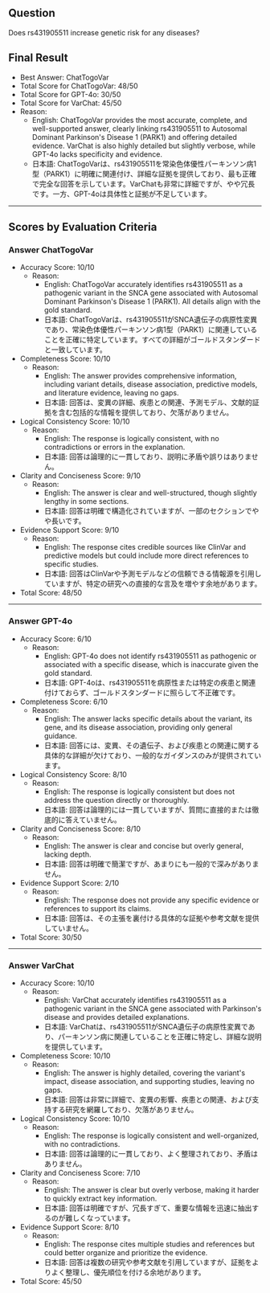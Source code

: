 ## Question

Does rs431905511 increase genetic risk for any diseases?

## Final Result

- Best Answer: ChatTogoVar
- Total Score for ChatTogoVar: 48/50
- Total Score for GPT-4o: 30/50
- Total Score for VarChat: 45/50
- Reason:
  - English: ChatTogoVar provides the most accurate, complete, and well-supported answer, clearly linking rs431905511 to Autosomal Dominant Parkinson's Disease 1 (PARK1) and offering detailed evidence. VarChat is also highly detailed but slightly verbose, while GPT-4o lacks specificity and evidence.
  - 日本語: ChatTogoVarは、rs431905511を常染色体優性パーキンソン病1型（PARK1）に明確に関連付け、詳細な証拠を提供しており、最も正確で完全な回答を示しています。VarChatも非常に詳細ですが、やや冗長です。一方、GPT-4oは具体性と証拠が不足しています。

---

## Scores by Evaluation Criteria

### Answer ChatTogoVar
- Accuracy Score: 10/10
  - Reason: 
    - English: ChatTogoVar accurately identifies rs431905511 as a pathogenic variant in the SNCA gene associated with Autosomal Dominant Parkinson's Disease 1 (PARK1). All details align with the gold standard.
    - 日本語: ChatTogoVarは、rs431905511がSNCA遺伝子の病原性変異であり、常染色体優性パーキンソン病1型（PARK1）に関連していることを正確に特定しています。すべての詳細がゴールドスタンダードと一致しています。
- Completeness Score: 10/10
  - Reason: 
    - English: The answer provides comprehensive information, including variant details, disease association, predictive models, and literature evidence, leaving no gaps.
    - 日本語: 回答は、変異の詳細、疾患との関連、予測モデル、文献的証拠を含む包括的な情報を提供しており、欠落がありません。
- Logical Consistency Score: 10/10
  - Reason: 
    - English: The response is logically consistent, with no contradictions or errors in the explanation.
    - 日本語: 回答は論理的に一貫しており、説明に矛盾や誤りはありません。
- Clarity and Conciseness Score: 9/10
  - Reason: 
    - English: The answer is clear and well-structured, though slightly lengthy in some sections.
    - 日本語: 回答は明確で構造化されていますが、一部のセクションでやや長いです。
- Evidence Support Score: 9/10
  - Reason: 
    - English: The response cites credible sources like ClinVar and predictive models but could include more direct references to specific studies.
    - 日本語: 回答はClinVarや予測モデルなどの信頼できる情報源を引用していますが、特定の研究への直接的な言及を増やす余地があります。
- Total Score: 48/50

---

### Answer GPT-4o
- Accuracy Score: 6/10
  - Reason: 
    - English: GPT-4o does not identify rs431905511 as pathogenic or associated with a specific disease, which is inaccurate given the gold standard.
    - 日本語: GPT-4oは、rs431905511を病原性または特定の疾患と関連付けておらず、ゴールドスタンダードに照らして不正確です。
- Completeness Score: 6/10
  - Reason: 
    - English: The answer lacks specific details about the variant, its gene, and its disease association, providing only general guidance.
    - 日本語: 回答には、変異、その遺伝子、および疾患との関連に関する具体的な詳細が欠けており、一般的なガイダンスのみが提供されています。
- Logical Consistency Score: 8/10
  - Reason: 
    - English: The response is logically consistent but does not address the question directly or thoroughly.
    - 日本語: 回答は論理的には一貫していますが、質問に直接的または徹底的に答えていません。
- Clarity and Conciseness Score: 8/10
  - Reason: 
    - English: The answer is clear and concise but overly general, lacking depth.
    - 日本語: 回答は明確で簡潔ですが、あまりにも一般的で深みがありません。
- Evidence Support Score: 2/10
  - Reason: 
    - English: The response does not provide any specific evidence or references to support its claims.
    - 日本語: 回答は、その主張を裏付ける具体的な証拠や参考文献を提供していません。
- Total Score: 30/50

---

### Answer VarChat
- Accuracy Score: 10/10
  - Reason: 
    - English: VarChat accurately identifies rs431905511 as a pathogenic variant in the SNCA gene associated with Parkinson's disease and provides detailed explanations.
    - 日本語: VarChatは、rs431905511がSNCA遺伝子の病原性変異であり、パーキンソン病に関連していることを正確に特定し、詳細な説明を提供しています。
- Completeness Score: 10/10
  - Reason: 
    - English: The answer is highly detailed, covering the variant's impact, disease association, and supporting studies, leaving no gaps.
    - 日本語: 回答は非常に詳細で、変異の影響、疾患との関連、および支持する研究を網羅しており、欠落がありません。
- Logical Consistency Score: 10/10
  - Reason: 
    - English: The response is logically consistent and well-organized, with no contradictions.
    - 日本語: 回答は論理的に一貫しており、よく整理されており、矛盾はありません。
- Clarity and Conciseness Score: 7/10
  - Reason: 
    - English: The answer is clear but overly verbose, making it harder to quickly extract key information.
    - 日本語: 回答は明確ですが、冗長すぎて、重要な情報を迅速に抽出するのが難しくなっています。
- Evidence Support Score: 8/10
  - Reason: 
    - English: The response cites multiple studies and references but could better organize and prioritize the evidence.
    - 日本語: 回答は複数の研究や参考文献を引用していますが、証拠をよりよく整理し、優先順位を付ける余地があります。
- Total Score: 45/50
